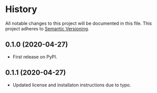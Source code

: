 # History
All notable changes to this project will be documented in this file. This project adheres to [Semantic Versioning](http://semver.org/).

## 0.1.0 (2020-04-27)
* First release on PyPI.


## 0.1.1 (2020-04-27)
* Updated license and installaton instructions due to typo.
